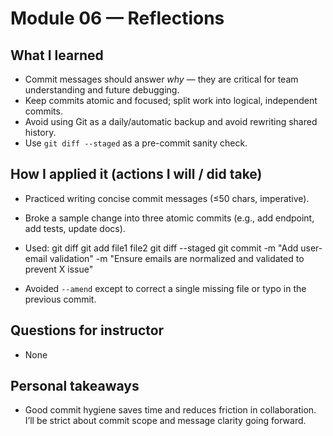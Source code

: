 # Module 06 — Reflections

## What I learned
- Commit messages should answer *why* — they are critical for team understanding and future debugging.
- Keep commits atomic and focused; split work into logical, independent commits.
- Avoid using Git as a daily/automatic backup and avoid rewriting shared history.
- Use `git diff --staged` as a pre-commit sanity check.

## How I applied it (actions I will / did take)
- Practiced writing concise commit messages (≤50 chars, imperative).
- Broke a sample change into three atomic commits (e.g., add endpoint, add tests, update docs).
- Used:
git diff
git add file1 file2
git diff --staged
git commit -m "Add user-email validation" -m "Ensure emails are normalized and validated to prevent X issue"

- Avoided `--amend` except to correct a single missing file or typo in the previous commit.

## Questions for instructor
- None

## Personal takeaways
- Good commit hygiene saves time and reduces friction in collaboration. I’ll be strict about commit scope and message clarity going forward.
